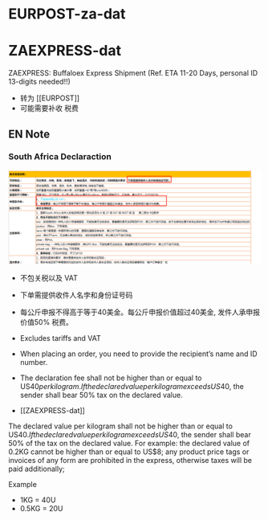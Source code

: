 
# EURPOST-za-dat


# ZAEXPRESS-dat

ZAEXPRESS: Buffaloex Express Shipment (Ref. ETA 11-20 Days, personal ID 13-digits needed!!)


- 转为 [[EURPOST]]
- 可能需要补收 税费




## EN Note 

### South Africa Declaraction

![](2023-12-19-16-39-38.png)

- 不包关税以及 VAT
- 下单需提供收件人名孛和身份证号码
- 每公斤申报不得高于等于40美金。每公斤申报价值超过40美金, 发件人承申报价值50% 税费。

- Excludes tariffs and VAT
- When placing an order, you need to provide the recipient’s name and ID number.
- The declaration fee shall not be higher than or equal to US$40 per kilogram. If the declared value per kilogram exceeds US$40, the sender shall bear 50% tax on the declared value.

- [[ZAEXPRESS-dat]]

The declared value per kilogram shall not be higher than or equal to US$40. If the declared value per kilogram exceeds US$40, the sender shall bear 50% of the tax on the declared value.
For example: the declared value of 0.2KG cannot be higher than or equal to US$8; any product price tags or invoices of any form are prohibited in the express, otherwise taxes will be paid additionally;

Example 
- 1KG = 40U
- 0.5KG = 20U

